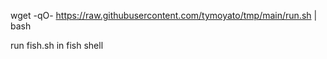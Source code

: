 wget -qO- https://raw.githubusercontent.com/tymoyato/tmp/main/run.sh | bash

run fish.sh in fish shell
